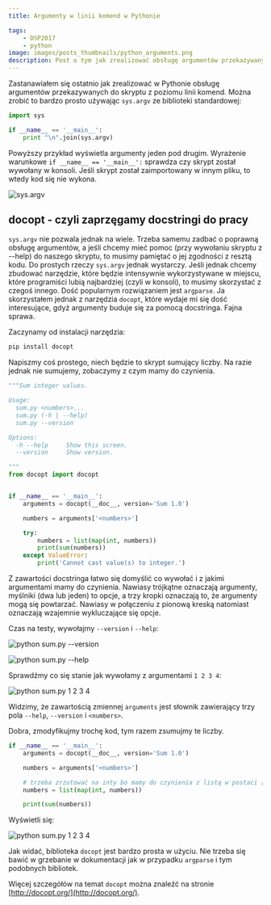 ```yaml
---
title: Argumenty w linii komend w Pythonie

tags:
    - DSP2017
    - python
image: images/posts_thumbnails/python_arguments.png
description: Post o tym jak zrealizować obsługę argumentów przekazywanych do pythonowego skryptu z poziomu linii komend. Wykorzystałem do tego bardzo interesującą bibliotekę o nazwie docopt.
---
```

Zastanawiałem się ostatnio jak zrealizować w Pythonie obsługę argumentów przekazywanych do skryptu z poziomu linii komend. Można zrobić to bardzo prosto używając `sys.argv` ze biblioteki standardowej:

```python
import sys

if __name__ == '__main__':
	print "\n".join(sys.argv)
```

<!-- truncate -->

Powyższy przykład wyświetla argumenty jeden pod drugim. Wyrażenie warunkowe `if __name__ == '__main__':` sprawdza czy skrypt został wywołany w konsoli. Jeśli skrypt został zaimportowany w innym pliku, to wtedy kod się nie wykona.

![sys.argv](/images/posts/python_command_line_arguments/01.png "sys.argv")

## docopt - czyli zaprzęgamy docstringi do pracy

`sys.argv` nie pozwala jednak na wiele. Trzeba samemu zadbać o poprawną obsługę argumentów, a jeśli chcemy mieć pomoc (przy wywołaniu skryptu z --help) do naszego skryptu, to musimy pamiętać o jej zgodności z resztą kodu. Do prostych rzeczy `sys.argv` jednak wystarczy. Jeśli jednak chcemy zbudować narzędzie, które będzie intensywnie wykorzystywane w miejscu, które programiści lubią najbardziej (czyli w konsoli), to musimy skorzystać z czegoś innego. Dość popularnym rozwiązaniem jest `argparse`. Ja skorzystałem jednak z narzędzia `docopt`, które wydaje mi się dość interesujące, gdyż argumenty buduje się za pomocą docstringa. Fajna sprawa.

Zaczynamy od instalacji narzędzia:

```bash
pip install docopt
```

Napiszmy coś prostego, niech będzie to skrypt sumujący liczby. Na razie jednak nie sumujemy, zobaczymy z czym mamy do czynienia.

```python
"""Sum integer values.

Usage:
  sum.py <numbers>...
  sum.py (-h | --help)
  sum.py --version

Options:
  -h --help     Show this screen.
  --version     Show version.

"""
from docopt import docopt


if __name__ == '__main__':
    arguments = docopt(__doc__, version='Sum 1.0')

    numbers = arguments['<numbers>']

    try:
        numbers = list(map(int, numbers))
        print(sum(numbers))
    except ValueError:
        print('Cannot cast value(s) to integer.')
```

Z zawartości docstringa łatwo się domyślić co wywołać i z jakimi argumentami mamy do czynienia. Nawiasy trójkątne oznaczają argumenty, myślniki (dwa lub jeden) to opcje, a trzy kropki oznaczają to, że argumenty mogą się powtarzać. Nawiasy w połączeniu z pionową kreską natomiast oznaczają wzajemnie wykluczające się opcje.

Czas na testy, wywołajmy `--version` i `--help`:

![python sum.py --version](/images/posts/python_command_line_arguments/02.png "python sum.py --version, wynik: Sum 1.0")

![python sum.py --help](/images/posts/python_command_line_arguments/03.png "python sum.py --help")

Sprawdźmy co się stanie jak wywołamy z argumentami `1 2 3 4`:

![python sum.py 1 2 3 4](/images/posts/python_command_line_arguments/04.png "python sum.py 1 2 3 4, wynik: słownik z argumentami i opcjami")

Widzimy, że zawartością zmiennej `arguments` jest słownik zawierający trzy pola `--help`, `--version` i `<numbers>`.

Dobra, zmodyfikujmy trochę kod, tym razem zsumujmy te liczby.

```python
if __name__ == '__main__':
    arguments = docopt(__doc__, version='Sum 1.0')

    numbers = arguments['<numbers>']

    # trzeba zrzutować na inty bo mamy do czynienia z listą w postaci ['1', '2', '3', '4']
    numbers = list(map(int, numbers))

    print(sum(numbers))
```

Wyświetli się:

![python sum.py 1 2 3 4](/images/posts/python_command_line_arguments/05.png "python sum.py 1 2 3 4, wynik: 10")

Jak widać, biblioteka `docopt` jest bardzo prosta w użyciu. Nie trzeba się bawić w grzebanie w dokumentacji jak w przypadku `argparse` i tym podobnych bibliotek.

Więcej szczegółów na temat `docopt` można znaleźć na stronie [http://docopt.org/](http://docopt.org/).
